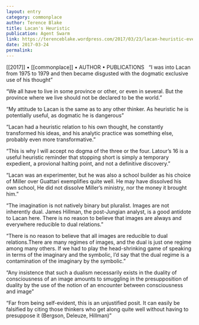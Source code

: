 ```yaml
---
layout: entry
category: commonplace
author: Terence Blake
title: Lacan's Heuristic
publication: Agent Swarm
link: https://terenceblake.wordpress.com/2017/03/23/lacan-heuristic-every-successful-analysis-is-a-falsification/
date: 2017-03-24
permalink: 
---
```


[[2017]] • [[commonplace]] • AUTHOR • PUBLICATIONS 
 
“I was into Lacan from 1975 to 1979 and then became disgusted with the dogmatic exclusive use of his thought”

“We all have to live in some province or other, or even in several. But the province where we live should not be declared to be the world.”

“My attitude to Lacan is the same as to any other thinker. As heuristic he is potentially useful, as dogmatic he is dangerous”

“Lacan had a heuristic relation to his own thought, he constantly transformed his ideas, and his analytic practice was something else, probably even more transformative.”

“This is why I will accept no dogma of the three or the four. Latour’s 16 is a useful heuristic reminder that stopping short is simply a temporary expedient, a provional halting point, and not a definitive discovery.”

“Lacan was an experimenter, but he was also a school builder as his choice of Miller over Guattari exemplifies quite well. He may have dissolved his own school, He did not dissolve Miller’s ministry, nor the money it brought him.”

“The imagination is not natively binary but pluralist. Images are not inherently dual. James Hillman, the post-Jungian analyst, is a good antidote to Lacan here. There is no reason to believe that images are always and everywhere reducible to dual relations.”

“There is no reason to believe that all images are reducible to dual relations.There are many regimes of images, and the dual is just one regime among many others. If we had to play the head-shrinking game of speaking in terms of the imaginary and the symbolic, I’d say that the dual regime is a contamination of the imaginary by the symbolic.”

“Any insistence that such a dualism necessarily exists in the duality of consciousness of an image amounts to smuggling in the presupposition of duality by the use of the notion of an encounter between consciousness and image”

“Far from being self-evident, this is an unjustified posit. It can easily be falsified by citing those thinkers who get along quite well without having to presuppose it (Bergson, Deleuze, Hillman)”
